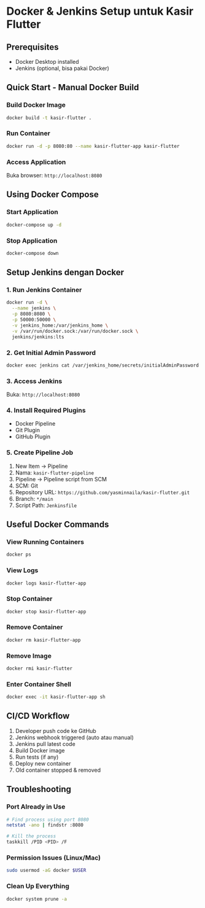 # Docker & Jenkins Setup untuk Kasir Flutter

## Prerequisites
- Docker Desktop installed
- Jenkins (optional, bisa pakai Docker)

## Quick Start - Manual Docker Build

### Build Docker Image
```bash
docker build -t kasir-flutter .
```

### Run Container
```bash
docker run -d -p 8080:80 --name kasir-flutter-app kasir-flutter
```

### Access Application
Buka browser: `http://localhost:8080`

## Using Docker Compose

### Start Application
```bash
docker-compose up -d
```

### Stop Application
```bash
docker-compose down
```

## Setup Jenkins dengan Docker

### 1. Run Jenkins Container
```bash
docker run -d \
  --name jenkins \
  -p 8080:8080 \
  -p 50000:50000 \
  -v jenkins_home:/var/jenkins_home \
  -v /var/run/docker.sock:/var/run/docker.sock \
  jenkins/jenkins:lts
```

### 2. Get Initial Admin Password
```bash
docker exec jenkins cat /var/jenkins_home/secrets/initialAdminPassword
```

### 3. Access Jenkins
Buka: `http://localhost:8080`

### 4. Install Required Plugins
- Docker Pipeline
- Git Plugin
- GitHub Plugin

### 5. Create Pipeline Job
1. New Item → Pipeline
2. Nama: `kasir-flutter-pipeline`
3. Pipeline → Pipeline script from SCM
4. SCM: Git
5. Repository URL: `https://github.com/yasminnaila/kasir-flutter.git`
6. Branch: `*/main`
7. Script Path: `Jenkinsfile`

## Useful Docker Commands

### View Running Containers
```bash
docker ps
```

### View Logs
```bash
docker logs kasir-flutter-app
```

### Stop Container
```bash
docker stop kasir-flutter-app
```

### Remove Container
```bash
docker rm kasir-flutter-app
```

### Remove Image
```bash
docker rmi kasir-flutter
```

### Enter Container Shell
```bash
docker exec -it kasir-flutter-app sh
```

## CI/CD Workflow

1. Developer push code ke GitHub
2. Jenkins webhook triggered (auto atau manual)
3. Jenkins pull latest code
4. Build Docker image
5. Run tests (if any)
6. Deploy new container
7. Old container stopped & removed

## Troubleshooting

### Port Already in Use
```bash
# Find process using port 8080
netstat -ano | findstr :8080

# Kill the process
taskkill /PID <PID> /F
```

### Permission Issues (Linux/Mac)
```bash
sudo usermod -aG docker $USER
```

### Clean Up Everything
```bash
docker system prune -a
```
